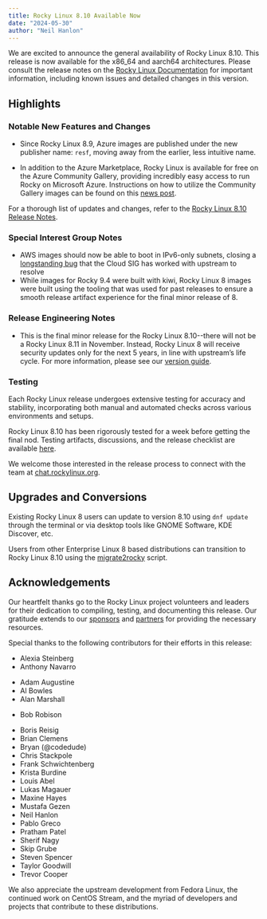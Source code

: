 ```yaml
---
title: Rocky Linux 8.10 Available Now
date: "2024-05-30"
author: "Neil Hanlon"
---
```


We are excited to announce the general availability of Rocky Linux 8.10. This release is now available for the x86_64 and aarch64 architectures. Please consult the release notes on the [Rocky Linux Documentation](https://docs.rockylinux.org/release_notes/8_10) for important information, including known issues and detailed changes in this version.

## Highlights

### Notable New Features and Changes

- Since Rocky Linux 8.9, Azure images are published under the new publisher name: `resf`, moving away from the earlier, less intuitive name.

* In addition to the Azure Marketplace, Rocky Linux is available for free on the Azure Community Gallery, providing incredibly easy access to run Rocky on Microsoft Azure. Instructions on how to utilize the Community Gallery images can be found on this [news post](https://rockylinux.org/news/rocky-on-azure-community-gallery/).

For a thorough list of updates and changes, refer to the [Rocky Linux 8.10 Release Notes](https://docs.rockylinux.org/release_notes/8_10).

### Special Interest Group Notes

- AWS images should now be able to boot in IPv6-only subnets, closing a [longstanding bug](https://bugs.rockylinux.org/view.php?id=279) that the Cloud SIG has worked with upstream to resolve
- While images for Rocky 9.4 were built with kiwi, Rocky Linux 8 images were built using the tooling that was used for past releases to ensure a smooth release artifact experience for the final minor release of 8.

### Release Engineering Notes

- This is the final minor release for the Rocky Linux 8.10--there will not be a Rocky Linux 8.11 in November. Instead, Rocky Linux 8 will receive security updates only for the next 5 years, in line with upstream’s life cycle. For more information, please see our [version guide](https://wiki.rockylinux.org/rocky/version/).

### Testing

Each Rocky Linux release undergoes extensive testing for accuracy and stability, incorporating both manual and automated checks across various environments and setups.

Rocky Linux 8.10 has been rigorously tested for a week before getting the final nod. Testing artifacts, discussions, and the release checklist are available [here](https://chat.rockylinux.org/rocky-linux/channels/rocky-release-v810).

We welcome those interested in the release process to connect with the team at [chat.rockylinux.org](https://chat.rockylinux.org/rocky-linux/channels/testing).

## Upgrades and Conversions

Existing Rocky Linux 8 users can update to version 8.10 using `dnf update` through the terminal or via desktop tools like GNOME Software, KDE Discover, etc.

Users from other Enterprise Linux 8 based distributions can transition to Rocky Linux 8.10 using the [migrate2rocky](https://github.com/rocky-linux/rocky-tools/blob/main/migrate2rocky/migrate2rocky.sh) script.

## Acknowledgements

Our heartfelt thanks go to the Rocky Linux project volunteers and leaders for their dedication to compiling, testing, and documenting this release. Our gratitude extends to our [sponsors](https://rockylinux.org/sponsors) and [partners](https://rockylinux.org/partners) for providing the necessary resources.

Special thanks to the following contributors for their efforts in this release:

- Alexia Steinberg
- Anthony Navarro

* Adam Augustine
* Al Bowles
* Alan Marshall

- Bob Robison

* Boris Reisig
* Brian Clemens
* Bryan (@codedude)
* Chris Stackpole
* Frank Schwichtenberg
* Krista Burdine
* Louis Abel
* Lukas Magauer
* Maxine Hayes
* Mustafa Gezen
* Neil Hanlon
* Pablo Greco
* Pratham Patel
* Sherif Nagy
* Skip Grube
* Steven Spencer
* Taylor Goodwill
* Trevor Cooper

We also appreciate the upstream development from Fedora Linux, the continued work on CentOS Stream, and the myriad of developers and projects that contribute to these distributions.
